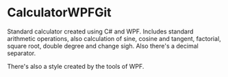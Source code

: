 # CalculatorWPFGit

Standard calculator created using C# and WPF. Includes standard arithmetic operations, also calculation of sine, cosine and tangent, factorial, square root, double degree and change sigh. Also there's a decimal separator.

There's also a style created by the tools of WPF.
